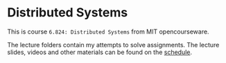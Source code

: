 # Distributed Systems

This is course `6.824: Distributed Systems` from MIT opencourseware.

The lecture folders contain my attempts to solve assignments. The lecture slides, videos and other materials can be found on the [schedule](https://pdos.csail.mit.edu/6.824/schedule.html).